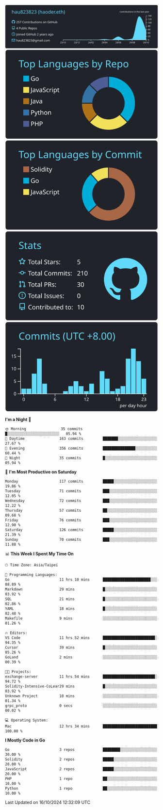 [![](https://raw.githubusercontent.com/hau823823/hau823823/master/profile-summary-card-output/react/0-profile-details.svg)](https://github.com/vn7n24fzkq/github-profile-summary-cards)
[![](https://raw.githubusercontent.com/hau823823/hau823823/master/profile-summary-card-output/react/1-repos-per-language.svg)](https://github.com/vn7n24fzkq/github-profile-summary-cards) [![](https://raw.githubusercontent.com/hau823823/hau823823/master/profile-summary-card-output/react/2-most-commit-language.svg)](https://github.com/vn7n24fzkq/github-profile-summary-cards)
[![](https://raw.githubusercontent.com/hau823823/hau823823/master/profile-summary-card-output/react/3-stats.svg)](https://github.com/vn7n24fzkq/github-profile-summary-cards) [![](https://raw.githubusercontent.com/hau823823/hau823823/master/profile-summary-card-output/react/4-productive-time.svg)](https://github.com/vn7n24fzkq/github-profile-summary-cards)

<!--START_SECTION:waka-->
**I'm a Night 🦉** 

```text
🌞 Morning                35 commits          █░░░░░░░░░░░░░░░░░░░░░░░░   05.94 % 
🌆 Daytime                163 commits         ███████░░░░░░░░░░░░░░░░░░   27.67 % 
🌃 Evening                356 commits         ███████████████░░░░░░░░░░   60.44 % 
🌙 Night                  35 commits          █░░░░░░░░░░░░░░░░░░░░░░░░   05.94 % 
```
📅 **I'm Most Productive on Saturday** 

```text
Monday                   117 commits         █████░░░░░░░░░░░░░░░░░░░░   19.86 % 
Tuesday                  71 commits          ███░░░░░░░░░░░░░░░░░░░░░░   12.05 % 
Wednesday                72 commits          ███░░░░░░░░░░░░░░░░░░░░░░   12.22 % 
Thursday                 57 commits          ██░░░░░░░░░░░░░░░░░░░░░░░   09.68 % 
Friday                   76 commits          ███░░░░░░░░░░░░░░░░░░░░░░   12.90 % 
Saturday                 126 commits         █████░░░░░░░░░░░░░░░░░░░░   21.39 % 
Sunday                   70 commits          ███░░░░░░░░░░░░░░░░░░░░░░   11.88 % 
```


📊 **This Week I Spent My Time On** 

```text
🕑︎ Time Zone: Asia/Taipei

💬 Programming Languages: 
Go                       11 hrs 10 mins      ██████████████████████░░░   88.89 % 
Markdown                 29 mins             █░░░░░░░░░░░░░░░░░░░░░░░░   03.92 % 
SQL                      21 mins             █░░░░░░░░░░░░░░░░░░░░░░░░   02.86 % 
YAML                     18 mins             █░░░░░░░░░░░░░░░░░░░░░░░░   02.48 % 
Makefile                 9 mins              ░░░░░░░░░░░░░░░░░░░░░░░░░   01.26 % 

🔥 Editors: 
VS Code                  11 hrs 52 mins      ████████████████████████░   94.35 % 
Cursor                   39 mins             █░░░░░░░░░░░░░░░░░░░░░░░░   05.26 % 
GoLand                   2 mins              ░░░░░░░░░░░░░░░░░░░░░░░░░   00.39 % 

🐱‍💻 Projects: 
exchange-server          11 hrs 54 mins      ████████████████████████░   94.72 % 
Solidity-Intensive-CoLear29 mins             █░░░░░░░░░░░░░░░░░░░░░░░░   03.92 % 
Unknown Project          10 mins             ░░░░░░░░░░░░░░░░░░░░░░░░░   01.34 % 
grpc_proto               0 secs              ░░░░░░░░░░░░░░░░░░░░░░░░░   00.02 % 

💻 Operating System: 
Mac                      12 hrs 34 mins      █████████████████████████   100.00 % 
```

**I Mostly Code in Go** 

```text
Go                       3 repos             ████████░░░░░░░░░░░░░░░░░   30.00 % 
Solidity                 2 repos             █████░░░░░░░░░░░░░░░░░░░░   20.00 % 
JavaScript               2 repos             █████░░░░░░░░░░░░░░░░░░░░   20.00 % 
PHP                      1 repo              ██░░░░░░░░░░░░░░░░░░░░░░░   10.00 % 
Python                   1 repo              ██░░░░░░░░░░░░░░░░░░░░░░░   10.00 % 
```




 Last Updated on 16/10/2024 12:32:09 UTC
<!--END_SECTION:waka-->
